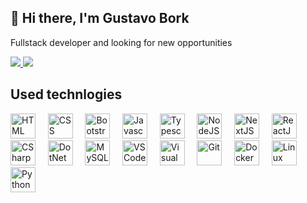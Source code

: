 ## 👋 Hi there, I'm Gustavo Bork
Fullstack developer and looking for new opportunities

<div>
  <a href="https://github.com/gustavo-bork/github-readme-stats">
    <img src="http://github-readme-stats-gustavo-bork.vercel.app/api/top-langs/?username=gustavo-bork&theme=tokyonight&langs_count=6&layout=compact" />
  </a>
  <a href="https://github.com/gustavo-bork/github-readme-stats">
    <img src="http://github-readme-stats-gustavo-bork.vercel.app/api?username=gustavo-bork&theme=tokyonight&card_width=400&include_all_commits=true&show_icons=true&line_height=20" />
  </a>
</div>

## Used technlogies
<div style="display: inline-block">
  
  <!-- HTML, CSS and JS related -->
  <img alt="HTML" width="40" src="https://seeklogo.com/images/H/html5-without-wordmark-color-logo-14D252D878-seeklogo.com.png"/>
  &nbsp &nbsp
  <img alt="CSS" width="40" src="https://seeklogo.com/images/C/css-3-logo-023C1A7171-seeklogo.com.png"/>
  &nbsp &nbsp
  <img alt="Bootstrap" width="40" src="https://seeklogo.com/images/B/bootstrap-logo-3C30FB2A16-seeklogo.com.png"/>
  &nbsp &nbsp
  
  <img alt="Javascript" width="40" src="https://seeklogo.com/images/J/javascript-js-logo-2949701702-seeklogo.com.png"/>
  &nbsp &nbsp
  <img alt="Typescript" width="40" src="https://seeklogo.com/images/T/typescript-logo-B29A3F462D-seeklogo.com.png"/>
  &nbsp &nbsp
  <img alt="NodeJS" width="40" src="https://seeklogo.com/images/N/nodejs-logo-D26404F360-seeklogo.com.png"/>
  &nbsp &nbsp
  <img alt="NextJS" width="40" src="https://seeklogo.com/images/N/next-js-logo-8FCFF51DD2-seeklogo.com.png"/>
  &nbsp &nbsp
  <img alt="ReactJS" width="40" src="https://seeklogo.com/images/R/react-logo-7B3CE81517-seeklogo.com.png"/>
  &nbsp &nbsp
  
  <!--- C# and related --->
  <img alt="CSharp" width="40" src="https://seeklogo.com/images/C/c-sharp-c-logo-02F17714BA-seeklogo.com.png"/>
  &nbsp &nbsp
  <img alt="DotNet" width="40" src="https://seeklogo.com/images/M/microsoft-net-framework-logo-B9BA1A3DA1-seeklogo.com.png"/>
  &nbsp &nbsp
  
  <img alt="MySQL" width="40" src="https://seeklogo.com/images/M/mysql-logo-B4943FE6DD-seeklogo.com.png"/>
  &nbsp &nbsp
  
  <img alt="VSCode" width="40" src="https://seeklogo.com/images/V/visual-studio-code-logo-284BC24C39-seeklogo.com.png"/>
  &nbsp &nbsp
  <img alt="Visual Studio" width="40" src="https://seeklogo.com/images/M/microsoft-visual-studio-logo-9E65CA55F8-seeklogo.com.png"/>
  &nbsp &nbsp
  
  <img alt="Git" width="40" src="https://seeklogo.com/images/G/git-logo-CD8D6F1C09-seeklogo.com.png"/>
  &nbsp &nbsp
  
  <img alt="Docker" width="40" src="https://seeklogo.com/images/D/docker-logo-CF97D0124B-seeklogo.com.png"/>
  &nbsp &nbsp
  
  <img alt="Linux" width="40" src="https://seeklogo.com/images/L/Linux_Tux-logo-DA252F3C21-seeklogo.com.png"/>
  &nbsp &nbsp
  
  <img alt="Python" width="40" src="https://seeklogo.com/images/P/python-logo-A32636CAA3-seeklogo.com.png"/>
</div>
